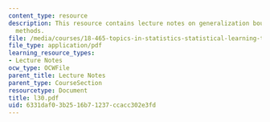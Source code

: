 ```yaml
---
content_type: resource
description: This resource contains lecture notes on generalization bounds for kernel
  methods.
file: /media/courses/18-465-topics-in-statistics-statistical-learning-theory-spring-2007/6331daf03b2516b71237ccacc302e3fd_l30.pdf
file_type: application/pdf
learning_resource_types:
- Lecture Notes
ocw_type: OCWFile
parent_title: Lecture Notes
parent_type: CourseSection
resourcetype: Document
title: l30.pdf
uid: 6331daf0-3b25-16b7-1237-ccacc302e3fd
---
```

